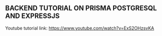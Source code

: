 ## BACKEND TUTORIAL ON PRISMA POSTGRESQL AND EXPRESSJS



Youtube tutorial link: https://www.youtube.com/watch?v=ExS2OHzsvKA
